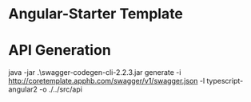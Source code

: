 
# Angular-Starter Template

# API Generation
java -jar .\swagger-codegen-cli-2.2.3.jar generate -i http://coretemplate.apphb.com/swagger/v1/swagger.json -l typescript-angular2 -o ./../src/api
